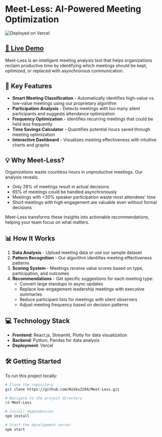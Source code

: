 # Meet-Less: AI-Powered Meeting Optimization

![Deployed on Vercel](https://img.shields.io/badge/deployed%20on-vercel-black)


## [🔗 Live Demo](https://v0-meeting-optimizer-app.vercel.app/)

Meet-Less is an intelligent meeting analysis tool that helps organizations reclaim productive time by identifying which meetings should be kept, optimized, or replaced with asynchronous communication.

## 🚀 Key Features

- **Smart Meeting Classification** - Automatically identifies high-value vs. low-value meetings using our proprietary algorithm
- **Participation Analysis** - Detects meetings with too many silent participants and suggests attendance optimization
- **Frequency Optimization** - Identifies recurring meetings that could be held less frequently
- **Time Savings Calculator** - Quantifies potential hours saved through meeting optimization
- **Interactive Dashboard** - Visualizes meeting effectiveness with intuitive charts and graphs

## 💡 Why Meet-Less?

Organizations waste countless hours in unproductive meetings. Our analysis reveals:

- Only 28% of meetings result in actual decisions
- 65% of meetings could be handled asynchronously
- Meetings with <30% speaker participation waste most attendees' time
- Short meetings with high engagement are valuable even without formal decisions

Meet-Less transforms these insights into actionable recommendations, helping your team focus on what matters.

## 📊 How It Works

1. **Data Analysis** - Upload meeting data or use our sample dataset
2. **Pattern Recognition** - Our algorithm identifies meeting effectiveness patterns
3. **Scoring System** - Meetings receive value scores based on type, participation, and outcomes
4. **Recommendations** - Get specific suggestions for each meeting type:
   - Convert large standups to async updates
   - Replace low-engagement leadership meetings with executive summaries
   - Reduce participant lists for meetings with silent observers
   - Adjust meeting frequency based on decision patterns

## 💻 Technology Stack

- **Frontend**: React.js, Streamlit, Plotly for data visualization
- **Backend**: Python, Pandas for data analysis
- **Deployment**: Vercel

## 🛠️ Getting Started

To run this project locally:

```bash
# Clone the repository
git clone https://github.com/Nikku2204/Meet-Less.git

# Navigate to the project directory
cd Meet-Less

# Install dependencies
npm install

# Start the development server
npm start
